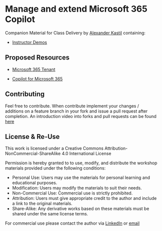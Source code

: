 # Manage and extend Microsoft 365 Copilot

Companion Material for Class Delivery by [Alexander Kastil](https://www.integrations.at/kontakt-impressum.aspx) containing:

- [Instructor Demos](./demos)

## Proposed Resources

- [Microsoft 365 Tenant](https://www.microsoft.com/en/microsoft-365/business/compare-all-microsoft-365-business-products?market=af)

- [Copilot for Microsoft 365](https://adoption.microsoft.com/en-us/copilot/)

## Contributing

Feel free to contribute. When contribute implement your changes / additions on a feature branch in your fork and issue a pull request after completion. An introduction video into forks and pull requests can be found [here](https://www.youtube.com/watch?v=nT8KGYVurIU)

## License & Re-Use

This work is licensed under a Creative Commons Attribution-NonCommercial-ShareAlike 4.0 International License

Permission is hereby granted to to use, modify, and distribute the workshop materials provided under the following conditions:

- Personal Use: Users may use the materials for personal learning and educational purposes.
- Modification: Users may modify the materials to suit their needs.
- Non-Commercial Use: Commercial use is strictly prohibited.
- Attribution: Users must give appropriate credit to the author and include a link to the original materials.
- Share-Alike: Any derivative works based on these materials must be shared under the same license terms.

For commercial use please contact the author via [LinkedIn](https://www.linkedin.com/in/alexander-kastil-3bb26511a/) or [email](mailto:alexander.kastil@integrations.at)
